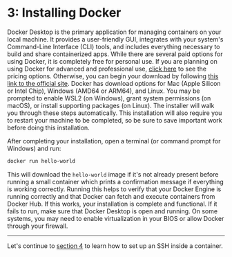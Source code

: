 # 3: Installing Docker
Docker Desktop is the primary application for managing containers on your local machine. It provides a user-friendly GUI, integrates with your system's Command-Line Interface (CLI) tools, and includes everything necessary to build and share containerized apps. 
While there are several paid options for using Docker, it is completely free for personal use. If you are planning on using Docker for advanced and professional use, [click here](https://www.docker.com/pricing/) to see the pricing options. Otherwise, you can begin your download by following [this link to the official site](https://www.docker.com/products/docker-desktop/). Docker has download options for Mac (Apple Silicon or Intel Chip), Windows (AMD64 or ARM64), and Linux. You may be prompted to enable WSL2 (on Windows), grant system permissions (on macOS), or install supporting packages (on Linux). The installer will walk you through these steps automatically. This installation will also require you to restart your machine to be completed, so be sure to save important work before doing this installation.

After completing your installation, open a terminal (or command prompt for Windows) and run:
```bash
docker run hello-world
```
This will download the `hello-world` image if it's not already present before running a small container which prints a confirmation message if everything is working correctly. Running this helps to verify that your Docker Engine is running correctly and that Docker can fetch and execute containers from Docker Hub. If this works, your installation is complete and functional. If it fails to run, make sure that Docker Desktop is open and running. On some systems, you may need to enable virtualization in your BIOS or allow Docker through your firewall.

---

Let's continue to [section 4](04_docker-ssh.md) to learn how to set up an SSH inside a container.